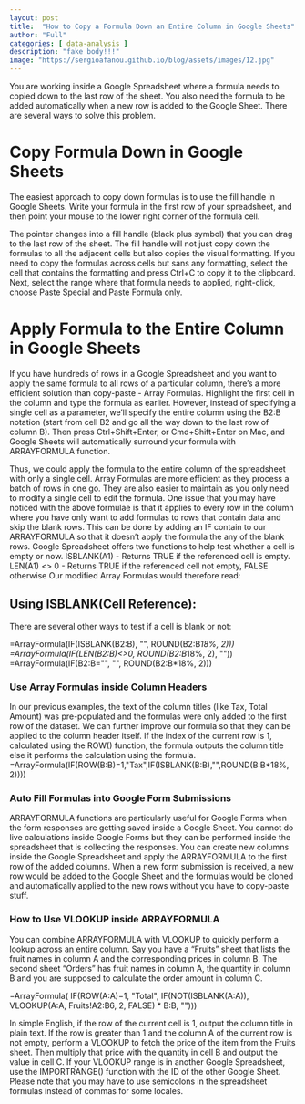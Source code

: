 ```yaml
---
layout: post
title:  "How to Copy a Formula Down an Entire Column in Google Sheets"
author: "Full"
categories: [ data-analysis ]
description: "fake body!!!"
image: "https://sergioafanou.github.io/blog/assets/images/12.jpg"
---
```



You are working inside a Google Spreadsheet where a formula needs to copied down to the last row of the sheet. You also need the formula to be added automatically when a new row is added to the Google Sheet.
There are several ways to solve this problem.
# Copy Formula Down in Google Sheets

The easiest approach to copy down formulas is to use the fill handle in Google Sheets. Write your formula in the first row of your spreadsheet, and then point your mouse to the lower right corner of the formula cell.

The pointer changes into a fill handle (black plus symbol) that you can drag to the last row of the sheet. The fill handle will not just copy down the formulas to all the adjacent cells but also copies the visual formatting.
If you need to copy the formulas across cells but sans any formatting, select the cell that contains the formatting and press Ctrl+C to copy it to the clipboard. Next, select the range where that formula needs to applied, right-click, choose Paste Special and Paste Formula only.


# Apply Formula to the Entire Column in Google Sheets


If you have hundreds of rows in a Google Spreadsheet and you want to apply the same formula to all rows of a particular column, there’s a more efficient solution than copy-paste - Array Formulas.
Highlight the first cell in the column and type the formula as earlier. However, instead of specifying a single cell as a parameter, we’ll specify the entire column using the B2:B notation (start from cell B2 and go all the way down to the last row of column B).
Then press Ctrl+Shift+Enter, or Cmd+Shift+Enter on Mac, and Google Sheets will automatically surround your formula with ARRAYFORMULA function.



Thus, we could apply the formula to the entire column of the spreadsheet with only a single cell. Array Formulas are more efficient as they process a batch of rows in one go. They are also easier to maintain as you only need to modify a single cell to edit the formula.
One issue that you may have noticed with the above formulae is that it applies to every row in the column where you have only want to add formulas to rows that contain data and skip the blank rows.
This can be done by adding an IF contain to our ARRAYFORMULA so that it doesn’t apply the formula the any of the blank rows.
Google Spreadsheet offers two functions to help test whether a cell is empty or now.
ISBLANK(A1) - Returns TRUE if the referenced cell is empty.
LEN(A1) <> 0 - Returns TRUE if the referenced cell not empty, FALSE otherwise
Our modified Array Formulas would therefore read:
## Using ISBLANK(Cell Reference):

There are several other ways to test if a cell is blank or not:

=ArrayFormula(IF(ISBLANK(B2:B), "", ROUND(B2:B*18%, 2)))
=ArrayFormula(IF(LEN(B2:B)<>0, ROUND(B2:B*18%, 2), ""))
=ArrayFormula(IF(B2:B="", "", ROUND(B2:B*18%, 2)))

### Use Array Formulas inside Column Headers

In our previous examples, the text of the column titles (like Tax, Total Amount) was pre-populated and the formulas were only added to the first row of the dataset.
We can further improve our formula so that they can be applied to the column header itself. If the index of the current row is 1, calculated using the ROW() function, the formula outputs the column title else it performs the calculation using the formula.
=ArrayFormula(IF(ROW(B:B)=1,"Tax",IF(ISBLANK(B:B),"",ROUND(B:B*18%, 2))))


### Auto Fill Formulas into Google Form Submissions

ARRAYFORMULA functions are particularly useful for Google Forms when the form responses are getting saved inside a Google Sheet. You cannot do live calculations inside Google Forms but they can be performed inside the spreadsheet that is collecting the responses.
You can create new columns inside the Google Spreadsheet and apply the ARRAYFORMULA to the first row of the added columns.
When a new form submission is received, a new row would be added to the Google Sheet and the formulas would be cloned and automatically applied to the new rows without you have to copy-paste stuff.

### How to Use VLOOKUP inside ARRAYFORMULA

You can combine ARRAYFORMULA with VLOOKUP to quickly perform a lookup across an entire column.
Say you have a “Fruits” sheet that lists the fruit names in column A and the corresponding prices in column B. The second sheet “Orders” has fruit names in column A, the quantity in column B and you are supposed to calculate the order amount in column C.


=ArrayFormula(
  IF(ROW(A:A)=1,
  "Total",
  IF(NOT(ISBLANK(A:A)), VLOOKUP(A:A, Fruits!A2:B6, 2, FALSE) * B:B, "")))

In simple English, if the row of the current cell is 1, output the column title in plain text. If the row is greater than 1 and the column A of the current row is not empty, perform a VLOOKUP to fetch the price of the item from the Fruits sheet. Then multiply that price with the quantity in cell B and output the value in cell C.
If your VLOOKUP range is in another Google Spreadsheet, use the IMPORTRANGE() function with the ID of the other Google Sheet.
Please note that you may have to use semicolons in the spreadsheet formulas instead of commas for some locales.
